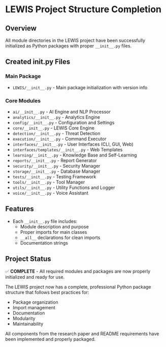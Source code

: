 # LEWIS Project Structure Completion

## Overview
All module directories in the LEWIS project have been successfully initialized as Python packages with proper `__init__.py` files.

## Created __init__.py Files

### Main Package
- `LEWIS/__init__.py` - Main package initialization with version info

### Core Modules
- `ai/__init__.py` - AI Engine and NLP Processor
- `analytics/__init__.py` - Analytics Engine
- `config/__init__.py` - Configuration and Settings
- `core/__init__.py` - LEWIS Core Engine
- `detection/__init__.py` - Threat Detection
- `execution/__init__.py` - Command Executor
- `interfaces/__init__.py` - User Interfaces (CLI, GUI, Web)
- `interfaces/templates/__init__.py` - Web Templates
- `learning/__init__.py` - Knowledge Base and Self-Learning
- `reports/__init__.py` - Report Generator
- `security/__init__.py` - Security Manager
- `storage/__init__.py` - Database Manager
- `tests/__init__.py` - Testing Framework
- `tools/__init__.py` - Tool Manager
- `utils/__init__.py` - Utility Functions and Logger
- `voice/__init__.py` - Voice Assistant

## Features
- Each `__init__.py` file includes:
  - Module description and purpose
  - Proper imports for main classes
  - `__all__` declarations for clean imports
  - Documentation strings

## Project Status
✅ **COMPLETE** - All required modules and packages are now properly initialized and ready for use.

The LEWIS project now has a complete, professional Python package structure that follows best practices for:
- Package organization
- Import management
- Documentation
- Modularity
- Maintainability

All components from the research paper and README requirements have been implemented and properly packaged.
